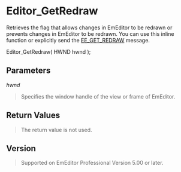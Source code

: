 # Editor\_GetRedraw

Retrieves the flag that allows changes in EmEditor to be redrawn or prevents changes in EmEditor to be redrawn. You can use this inline function or explicitly send the
[EE\_GET\_REDRAW](../message/ee_get_redraw) message.

Editor\_GetRedraw( HWND hwnd );

## Parameters

_hwnd_

> Specifies the window handle of the view or frame of EmEditor.

## Return Values

> The return value is not used.

## Version

> Supported on EmEditor Professional Version 5.00 or later.
